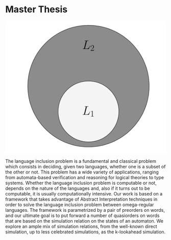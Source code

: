 # Master Thesis

![GitHub Logo](./img/logo.png)

The language inclusion problem is a fundamental and classical problem which consists in deciding, given two languages, whether one is a subset of the other or not.  This problem has a wide variety of applications, ranging from automata-based verification and reasoning for logical theories to type systems.  Whether the language inclusion problem is computable or not, depends on the nature of the languages and, also if it turns out to be computable, it is usually computationally intensive.  Our work is based on a framework that takes advantage of Abstract Interpretation techniques in order to solve the language inclusion problem between omega-regular languages.  The framework is parametrized by a pair of preorders on words, and our ultimate goal is to put forward a number of quasiorders on words that are based on the simulation relation on the states of an automaton.  We explore an ample mix of simulation relations, from the well-known direct simulation, up to less celebrated simulations, as the k-lookahead simulation.

